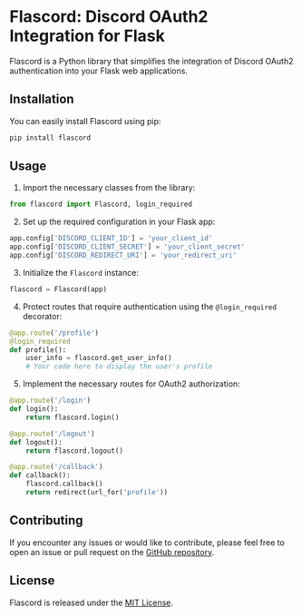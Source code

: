 
# Flascord: Discord OAuth2 Integration for Flask

Flascord is a Python library that simplifies the integration of Discord OAuth2 authentication into your Flask web applications.

## Installation

You can easily install Flascord using pip:

```bash
pip install flascord
```

## Usage

1. Import the necessary classes from the library:

```python
from flascord import Flascord, login_required
```

2. Set up the required configuration in your Flask app:

```python
app.config['DISCORD_CLIENT_ID'] = 'your_client_id'
app.config['DISCORD_CLIENT_SECRET'] = 'your_client_secret'
app.config['DISCORD_REDIRECT_URI'] = 'your_redirect_uri'
```

3. Initialize the `Flascord` instance:

```python
flascord = Flascord(app)
```

4. Protect routes that require authentication using the `@login_required` decorator:

```python
@app.route('/profile')
@login_required
def profile():
    user_info = flascord.get_user_info()
    # Your code here to display the user's profile
```

5. Implement the necessary routes for OAuth2 authorization:

```python
@app.route('/login')
def login():
    return flascord.login()

@app.route('/logout')
def logout():
    return flascord.logout()

@app.route('/callback')
def callback():
    flascord.callback()
    return redirect(url_for('profile'))
```

## Contributing

If you encounter any issues or would like to contribute, please feel free to open an issue or pull request on the [GitHub repository](https://github.com/your-username/flascord).

## License

Flascord is released under the [MIT License](LICENSE).
```
